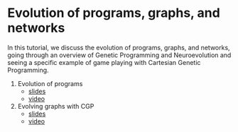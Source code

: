 # Evolution of programs, graphs, and networks


In this tutorial, we discuss the evolution of programs, graphs, and networks, going through an overview of Genetic Programming and Neuroevolution and seeing a specific example of game playing with Cartesian Genetic Programming.

1. Evolution of programs
    * [slides](https://d9w.github.io/evolution/4_gp/1_overview.html)
    * [video](https://youtu.be/-QyD2aYLhnY)
2. Evolving graphs with CGP
    * [slides](https://d9w.github.io/evolution/4_gp/2_cgp.html)
    * [video](https://youtu.be/fJX0Dr54huY)
